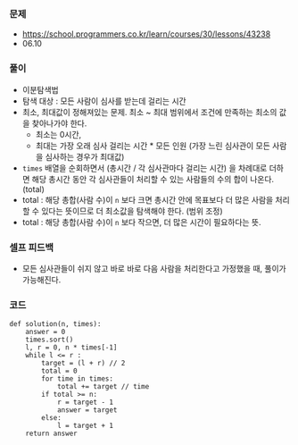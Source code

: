 ### 문제
- https://school.programmers.co.kr/learn/courses/30/lessons/43238
- 06.10

### 풀이
- 이분탐색법
- 탐색 대상 : 모든 사람이 심사를 받는데 걸리는 시간
- 최소, 최대값이 정해져있는 문제. 최소 ~ 최대 범위에서 조건에 만족하는 최소의 값을 찾아나가야 한다.
  - 최소는 0시간,
  - 최대는 가장 오래 심사 걸리는 시간 * 모든 인원 (가장 느린 심사관이 모든 사람을 심사하는 경우가 최대값)
- `times` 배열을 순회하면서 (총시간 / 각 심사관마다 걸리는 시간) 을 차례대로 더하면 해당 총시간 동안 각 심사관들이 처리할 수 있는 사람들의 수의 합이 나온다. (total)
- total : 해당 총합(사람 수)이 `n` 보다 크면 총시간 안에 목표보다 더 많은 사람을 처리할 수 있다는 뜻이므로 더 최소값을 탐색해야 한다. (범위 조정)
- total : 해당 총합(사람 수)이 `n` 보다 작으면, 더 많은 시간이 필요하다는 뜻.

### 셀프 피드백
- 모든 심사관들이 쉬지 않고 바로 바로 다음 사람을 처리한다고 가정했을 때, 풀이가 가능해진다.


### 코드
```python3
def solution(n, times):
    answer = 0
    times.sort()
    l, r = 0, n * times[-1]
    while l <= r :
        target = (l + r) // 2 
        total = 0 
        for time in times:
            total += target // time
        if total >= n:
            r = target - 1
            answer = target
        else:
            l = target + 1
    return answer
```
